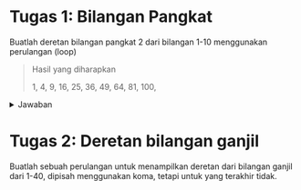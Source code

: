 # Tugas 1: Bilangan Pangkat

Buatlah deretan bilangan pangkat 2 dari bilangan 1-10 menggunakan perulangan (loop)

> Hasil yang diharapkan
>
> 1, 4, 9, 16, 25, 36, 49, 64, 81, 100,

<details>
    <summary>Jawaban</summary>

```php
for ($i=1; $i <= 10; $i++) { 
    echo $i * $i . ", ";
}
```

</details>

# Tugas 2: Deretan bilangan ganjil

Buatlah sebuah perulangan untuk menampilkan deretan dari bilangan ganjil dari 1-40, dipisah menggunakan koma, tetapi untuk yang terakhir tidak.



